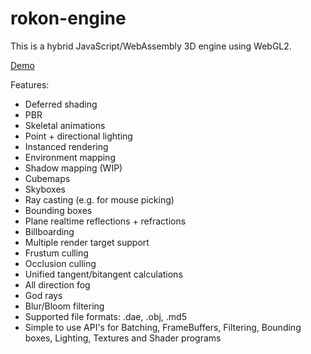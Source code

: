 # rokon-engine

This is a hybrid JavaScript/WebAssembly 3D engine using WebGL2.

[Demo](https://maierfelix.github.io/rokon-engine/static/index.html)

Features:
 - Deferred shading
 - PBR
 - Skeletal animations
 - Point + directional lighting
 - Instanced rendering
 - Environment mapping
 - Shadow mapping (WIP)
 - Cubemaps
 - Skyboxes
 - Ray casting (e.g. for mouse picking)
 - Bounding boxes
 - Plane realtime reflections + refractions
 - Billboarding
 - Multiple render target support
 - Frustum culling
 - Occlusion culling
 - Unified tangent/bitangent calculations
 - All direction fog
 - God rays
 - Blur/Bloom filtering
 - Supported file formats: .dae, .obj, .md5
 - Simple to use API's for Batching, FrameBuffers, Filtering, Bounding boxes, Lighting, Textures and Shader programs
